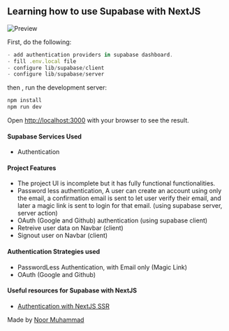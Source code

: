 ## Learning how to use Supabase with NextJS

![Preview](https://miro.medium.com/v2/resize:fit:720/format:webp/1*xOqCfciF90c8nH0HhMpapQ.png)

First, do the following:

```js
- add authentication providers in supabase dashboard.
- fill .env.local file
- configure lib/supabase/client
- configure lib/supabase/server
```

then , run the development server:

```bash
npm install
npm run dev
```

Open [http://localhost:3000](http://localhost:3000) with your browser to see the result.

#### Supabase Services Used

- Authentication

#### Project Features

- The project UI is incomplete but it has fully functional functionalities.
- Password less authentication, A user can create an account using only the email, a confirmation email is sent to let user verify their email, and later a magic link is sent to login for that email. (using supabase server, server action)
- OAuth (Google and Github) authentication (using supabase client)
- Retreive user data on Navbar (client)
- Signout user on Navbar (client)

#### Authentication Strategies used

- PasswordLess Authentication, with Email only (Magic Link)
- OAuth (Google and Github)

#### Useful resources for Supabase with NextJS

- [Authentication with NextJS SSR](https://www.youtube.com/watch?v=VVElr2n90KY)

Made by [Noor Muhammad](https://www.linkedin.com/in/connectwithnoor)
